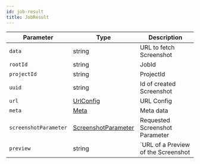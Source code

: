 ```yaml
---
id: job-result
title: JobResult
---
```


| Parameter             | Type                                            | Description                         |
| --------------------- | ----------------------------------------------- | ----------------------------------- |
| `data`                | string                                          | URL to fetch Screenshot             |
| `rootId`              | string                                          | JobId                               |
| `projectId`           | string                                          | ProjectId                           |
| `uuid`                | string                                          | Id of created Screenshot            |
| `url`                 | [UrlConfig](./UrlConfig.md)                     | URL Config                          |
| `meta`                | [Meta](./Meta.md)                               | Meta data                           |
| `screenshotParameter` | [ScreenshotParameter](./ScreenshotParameter.md) | Requested Screenshot Parameter      |
| `preview`             | string                                          | `URL of a Preview of the Screenshot |
